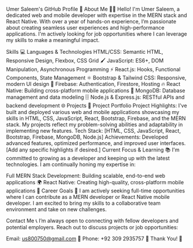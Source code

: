 Umer Saleem's GitHub Profile 🚀
About Me 🙋‍♂️
Hello! I'm Umer Saleem, a dedicated web and mobile developer with expertise in the MERN stack and React Native. With over a year of hands-on experience, I’m passionate about creating seamless user experiences and high-performance applications. I'm actively looking for job opportunities where I can leverage my skills to make a meaningful impact.

Skills 💻
Languages & Technologies
HTML/CSS: Semantic HTML, Responsive Design, Flexbox, CSS Grid 🖌️
JavaScript: ES6+, DOM Manipulation, Asynchronous Programming ⚡
React.js: Hooks, Functional Components, State Management ⚛️
Bootstrap & Tailwind CSS: Responsive, modern UI design 🎨
Firebase: Authentication, Firestore, Hosting 🔥
React Native: Building cross-platform mobile applications 📱
MongoDB: Database management and data modeling 🗄️
Node.js & Express.js: RESTful APIs and backend development 🌐
Projects 🔨
Project Portfolio
Project Highlights: I've built and deployed various web and mobile applications showcasing my skills in HTML, CSS, JavaScript, React, Bootstrap, Firebase, and the MERN stack. My projects reflect my problem-solving abilities and adaptability in implementing new features.
Tech Stack: [HTML, CSS, JavaScript, React, Bootstrap, Firebase, MongoDB, Node.js]
Achievements: Developed advanced features, optimized performance, and improved user interfaces. [Add any specific highlights if desired.]
Current Focus & Learning 📚
I'm committed to growing as a developer and keeping up with the latest technologies. I am continually honing my expertise in:

Full MERN Stack Development: Building scalable, end-to-end web applications 🌍
React Native: Creating high-quality, cross-platform mobile applications 📲
Career Goals 🎯
I am actively seeking full-time opportunities where I can contribute as a MERN developer or React Native mobile developer. I am excited to bring my skills to a collaborative team environment and take on new challenges.

Contact Me 📞
I’m always open to connecting with fellow developers and potential employers. Reach out to discuss projects or job opportunities:

Email: us800750@gmail.com 📧
Phone: +92 309 2935757 📱
Thank You! 🎉
